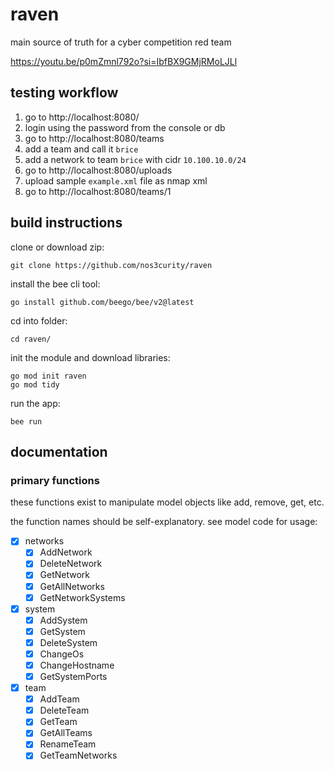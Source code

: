 # raven

main source of truth for a cyber competition red team

https://youtu.be/p0mZmnl792o?si=IbfBX9GMjRMoLJLl

## testing workflow

1) go to http://localhost:8080/
2) login using the password from the console or db
3) go to http://localhost:8080/teams
4) add a team and call it `brice`
5) add a network to team `brice` with cidr `10.100.10.0/24`
6) go to http://localhost:8080/uploads
7) upload sample `example.xml` file as nmap xml
8) go to http://localhost:8080/teams/1

## build instructions

clone or download zip:
```
git clone https://github.com/nos3curity/raven
```

install the bee cli tool:
```
go install github.com/beego/bee/v2@latest
```

cd into folder:
```
cd raven/
```

init the module and download libraries:
```
go mod init raven
go mod tidy
```

run the app:
```
bee run
```

## documentation

### primary functions

these functions exist to manipulate model objects like add, remove, get, etc.

the function names should be self-explanatory. see model code for usage:
- [x] networks
	- [x] AddNetwork
	- [x] DeleteNetwork
	- [x] GetNetwork
	- [x] GetAllNetworks
	- [x] GetNetworkSystems
- [x] system
	- [x] AddSystem
	- [x] GetSystem
	- [x] DeleteSystem
	- [x] ChangeOs
	- [x] ChangeHostname
	- [x] GetSystemPorts
- [x] team
	- [x] AddTeam
	- [x] DeleteTeam
	- [x] GetTeam
	- [x] GetAllTeams
	- [x] RenameTeam
	- [x] GetTeamNetworks